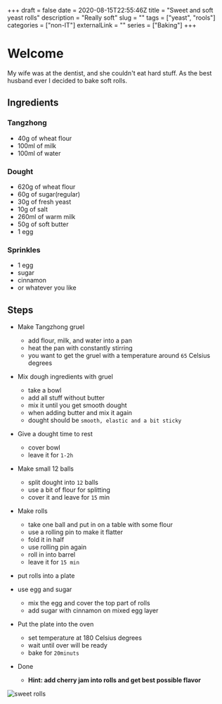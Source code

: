 +++
draft = false
date = 2020-08-15T22:55:46Z
title = "Sweet and soft yeast rolls"
description = "Really soft"
slug = ""
tags = ["yeast", "rools"]
categories = ["non-IT"]
externalLink = ""
series = ["Baking"]
+++

# Welcome

My wife was at the dentist, and she couldn't eat hard stuff.
As the best husband ever I decided to bake soft rolls.

## Ingredients

### Tangzhong

- 40g of wheat flour
- 100ml of milk
- 100ml of water

### Dought

- 620g of wheat flour
- 60g of sugar(regular)
- 30g of fresh yeast
- 10g of salt
- 260ml of warm milk
- 50g of soft butter
- 1 egg

### Sprinkles

- 1 egg
- sugar
- cinnamon
- or whatever you like

## Steps

- Make Tangzhong gruel

  - add flour, milk, and water into a pan
  - heat the pan with constantly stirring
  - you want to get the gruel with a temperature around `65` Celsius degrees

- Mix dough ingredients with gruel

  - take a bowl
  - add all stuff without butter
  - mix it until you get smooth dought
  - when adding butter and mix it again
  - dought should be `smooth, elastic and a bit sticky`

- Give a dought time to rest

  - cover bowl
  - leave it for `1-2h`

- Make small 12 balls

  - split dought into `12` balls
  - use a bit of flour for splitting
  - cover it and leave for `15` min

- Make rolls

  - take one ball and put in on a table with some flour
  - use a rolling pin to make it flatter
  - fold it in half
  - use rolling pin again
  - roll in into barrel
  - leave it for `15 min`

- put rolls into a plate

- use egg and sugar

  - mix the egg and cover the top part of rolls
  - add sugar with cinnamon on mixed egg layer

- Put the plate into the oven

  - set temperature at 180 Celsius degrees
  - wait until over will be ready
  - bake for `20minuts`

- Done

  - **Hint: add cherry jam into rolls and get best possible flavor**

![sweet rolls](/images/rolls.jpg)
